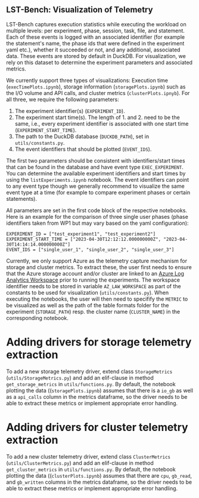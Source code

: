 <!--
{% comment %}
Copyright (c) Microsoft Corporation.

Licensed under the Apache License, Version 2.0 (the "License");
you may not use this file except in compliance with the License.
You may obtain a copy of the License at

    http://www.apache.org/licenses/LICENSE-2.0

Unless required by applicable law or agreed to in writing, software
distributed under the License is distributed on an "AS IS" BASIS,
WITHOUT WARRANTIES OR CONDITIONS OF ANY KIND, either express or implied.
See the License for the specific language governing permissions and
limitations under the License.
{% endcomment %}
-->

## LST-Bench: Visualization of Telemetry

LST-Bench captures execution statistics while executing the workload on multiple levels: per experiment, phase, session, task, file, and statement. Each of these events is logged with an associated identifier (for example the statement's name, the phase ids that were defined in the experiment yaml etc.), whether it succeeded or not, and any additional, associated data. These events are stored by default in DuckDB. For visualization, we rely on this dataset to determine the experiment parameters and associated metrics.

We currently support three types of visualizations: Execution time (``execTimePlots.ipynb``), storage information (``storagePlots.ipynb``) such as the I/O volume and API calls, and cluster metrics (``clusterPlots.ipnyb``). For all three, we require the following parameters:
1. The experiment identifier(s) (`EXPERIMENT_ID`).
2. The experiment start time(s). The length of 1. and 2. need to be the same, i.e., every experiment identifier is associated with one start time (`EXPERIMENT_START_TIME`).
3. The path to the DuckDB database (`DUCKDB_PATH`), set in ``utils/constants.py``. 
4. The event identifiers that should be plotted (`EVENT_IDS`). 

The first two parameters should be consistent with identifiers/start times that can be found in the database and have event type `EXEC_EXPERIMENT`. You can determine the available experiment identifiers and start times by using the ``listExperiments.ipynb`` notebook. The event identifiers can point to any event type though we generally recommend to visualize the same event type at a time (for example to compare experiment phases or certain statements).

All parameters are set in the first code block of the respective notebooks. Here is an example for the comparison of three single user phases (phase identifiers taken from WP1 but may vary based on the yaml configuration):
```
EXPERIMENT_ID = ["test_experiment1", "test_experiment2"]
EXPERIMENT_START_TIME = ["2023-04-30T12:12:12.000000000Z", "2023-04-30T14:14:14.000000000Z"]
EVENT_IDS = ["single_user_1", "single_user_2", "single_user_3"]
```

Currently, we only support Azure as the telemetry capture mechanism for storage and cluster metrics. To extract these, the user first needs to ensure that the Azure storage account and/or cluster are linked to an [Azure Log Analytics Workspace](https://learn.microsoft.com/en-us/azure/azure-monitor/logs/private-storage#link-storage-accounts-to-your-log-analytics-workspace) prior to running the experiments. The workspace identifier needs to be stored in variable `AZ_LAW_WORKSPACE` as part of the constants to be used for visualization (``utils/constants.py``). When executing the notebooks, the user will then need to specifify the `METRIC` to be visualized as well as the path of the table formats folder for the experiment (`STORAGE_PATH`) resp. the cluster name (`CLUSTER_NAME`) in the corresponding notebook.


# Adding drivers for storage telemetry extraction

To add a new storage telemetry driver, extend class `StorageMetrics` (``utils/StorageMetrics.py``) and add an elif-clause in method `get_storage_metrics` in ``utils/functions.py``. By default, the notebook plotting the data ((``storagePlots.ipynb``) assumes that there is a `io_gb` as well as a `api_calls` column in the metrics dataframe, so the driver needs to be able to extract these metrics or implement appropriate error handling.

# Adding drivers for cluster telemetry extraction

To add a new cluster telemetry driver, extend class `ClusterMetrics` (``utils/ClusterMetrics.py``) and add an elif-clause in method `get_cluster_metrics` in ``utils/functions.py``. By default, the notebook plotting the data ((``clusterPlots.ipynb``) assumes that there are `cpu`, `gb_read`, and `gb_written` columns in the metrics dataframe, so the driver needs to be able to extract these metrics or implement appropriate error handling.
